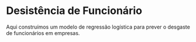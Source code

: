 # Desistência de Funcionário

Aqui construímos um modelo de regressão logística para prever o desgaste de funcionários em empresas. 
